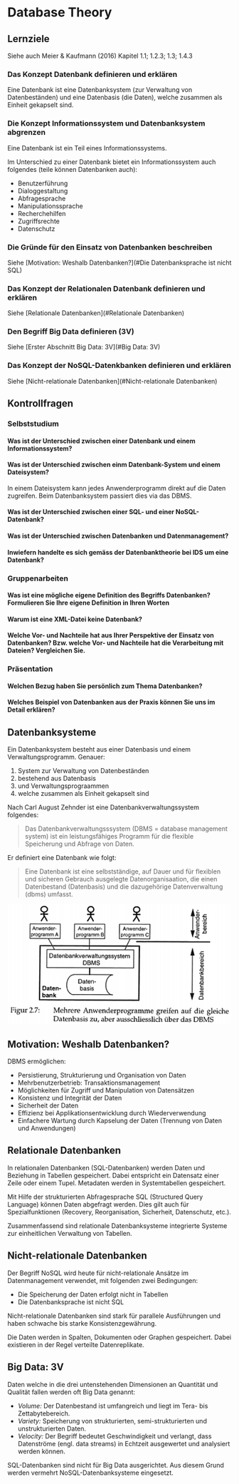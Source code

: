 # Database Theory

## Lernziele
Siehe auch Meier & Kaufmann (2016) Kapitel 1.1; 1.2.3; 1.3; 1.4.3

### Das Konzept Datenbank definieren und erklären
Eine Datenbank ist eine Datenbanksystem (zur Verwaltung von Datenbeständen) und eine Datenbasis (die Daten), welche zusammen als Einheit gekapselt sind.

### Die Konzept Informationssystem und Datenbanksystem abgrenzen
Eine Datenbank ist ein Teil eines Informationssystems.

Im Unterschied zu einer Datenbank bietet ein Informationssystem auch folgendes (teile können Datenbanken auch):
- Benutzerführung
- Dialoggestaltung
- Abfragesprache
- Manipulationssprache
- Recherchehilfen
- Zugriffsrechte
- Datenschutz

### Die Gründe für den Einsatz von Datenbanken beschreiben
Siehe [Motivation: Weshalb Datenbanken?](#Die Datenbanksprache ist nicht SQL)

### Das Konzept der Relationalen Datenbank definieren und erklären
Siehe [Relationale Datenbanken](#Relationale Datenbanken)

### Den Begriff Big Data definieren (3V)
Siehe [Erster Abschnitt Big Data: 3V](#Big Data: 3V)

### Das Konzept der NoSQL-Datenkbanken definieren und erklären
Siehe [Nicht-relationale Datenbanken](#Nicht-relationale Datenbanken)

## Kontrollfragen

### Selbststudium

#### Was ist der Unterschied zwischen einer Datenbank und einem Informationssystem?

#### Was ist der Unterschied zwischen einm Datenbank-System und einem Dateisystem?
In einem Dateisystem kann jedes Anwenderprogramm direkt auf die Daten zugreifen.
Beim Datenbanksystem passiert dies via das DBMS.

#### Was ist der Unterschied zwischen einer SQL- und einer NoSQL-Datenbank?

#### Was ist der Unterschied zwischen Datenbanken und Datenmanagement?

#### Inwiefern handelte es sich gemäss der Datenbanktheorie bei IDS um eine Datenbank?

### Gruppenarbeiten

#### Was ist eine mögliche eigene Definition des Begriffs Datenbanken? Formulieren Sie Ihre eigene Definition in Ihren Worten

#### Warum ist eine XML-Datei keine Datenbank?

#### Welche Vor- und Nachteile hat aus Ihrer Perspektive der Einsatz von Datenbanken? Bzw. welche Vor- und Nachteile hat die Verarbeitung mit Dateien? Vergleichen Sie.

### Präsentation

#### Welchen Bezug haben Sie persönlich zum Thema Datenbanken?

#### Welches Beispiel von Datenbanken aus der Praxis können Sie uns im Detail erklären?

## Datenbanksysteme
Ein Datenbanksystem besteht aus einer Datenbasis und einem Verwaltungsprogramm. Genauer:
1. System zur Verwaltung von Datenbeständen
2. bestehend aus Datenbasis
3. und Verwaltungsprograammen
4. welche zusammen als Einheit gekapselt sind

Nach Carl August Zehnder ist eine Datenbankverwaltungssystem folgendes:
> Das Datenbankverwaltungsssystem (DBMS = database management system) ist ein leistungsfähiges Programm für die flexible Speicherung und Abfrage von Daten.

Er definiert eine Datenbank wie folgt:
> Eine Datenbank ist eine selbstständige, auf Dauer und für flexiblen und sicheren Gebrauch ausgelegte Datenorganisaation, die einen Datenbestand (Datenbasis) und die dazugehörige Datenverwaltung (dbms) umfasst.

![Database Model](./assets/database_model.png)

## Motivation: Weshalb Datenbanken?
DBMS ermöglichen:
- Persistierung, Strukturierung und Organisation von Daten
- Mehrbenutzerbetrieb: Transaktionsmanagement
- Möglichkeiten für Zugriff und Manipulation von Datensätzen
- Konsistenz und Integrität der Daten
- Sicherheit der Daten
- Effizienz bei Applikationsentwicklung durch Wiederverwendung
- Einfachere Wartung durch Kapselung der Daten (Trennung von Daten und Anwendungen)

## Relationale Datenbanken
In relationalen Datenbanken (SQL-Datenbanken) werden Daten und Beziehung in Tabellen gespeichert.
Dabei entspricht ein Datensatz einer Zeile oder einem Tupel.
Metadaten werden in Systemtabellen gespeichert.

Mit Hilfe der strukturierten Abfragesprache SQL (Structured Query Language) können Daten abgefragt werden.
Dies gilt auch für Spezialfunktionen (Recovery, Reorganisation, Sicherheit, Datenschutz, etc.).

Zusammenfassend sind relationale Datenbanksysteme integrierte Systeme zur einheitlichen Verwaltung von Tabellen.

## Nicht-relationale Datenbanken
Der Begriff NoSQL wird heute für nicht-relationale Ansätze im Datenmanagement verwendet, mit folgenden zwei Bedingungen:
- Die Speicherung der Daten erfolgt nicht in Tabellen
- Die Datenbanksprache ist nicht SQL 

Nicht-relationale Datenbanken sind stark für parallele Ausführungen und haben schwache bis starke Konsistenzgewährung.

Die Daten werden in Spalten, Dokumenten oder Graphen gespeichert.
Dabei existieren in der Regel verteilte Datenreplikate.

## Big Data: 3V
Daten welche in die drei untenstehenden Dimensionen an Quantität und Qualität fallen werden oft Big Data genannt:
- *Volume:* Der Datenbestand ist umfangreich und liegt im Tera- bis Zettabytebereich.
- *Variety:* Speicherung von strukturierten, semi-strukturierten und unstrukturierten Daten.
- *Velocity:* Der Begriff bedeutet Geschwindigkeit und verlangt, dass Datenströme (engl. data streams) in Echtzeit ausgewertet und analysiert werden können.

SQL-Datenbanken sind nicht für Big Data ausgerichtet. Aus diesem Grund werden vermehrt NoSQL-Datenbanksysteme eingesetzt.


